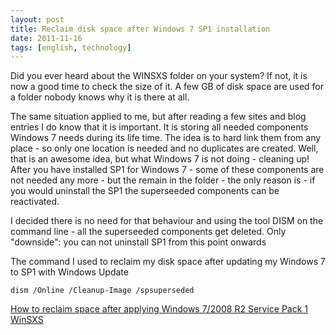 ```yaml
---
layout: post
title: Reclaim disk space after Windows 7 SP1 installation
date: 2011-11-16
tags: [english, technology]
---
```


Did you ever heard about the WINSXS folder on your system? If not, it is now a good time to check the size of it. A few GB of disk space are used for a folder nobody knows why it is there at all. 

The same situation applied to me, but after reading a few sites and blog entries I do know that it is important. It is storing all needed components Windows 7 needs during its life time. The idea is to hard link them from any place - so only one location is needed and no duplicates are created. Well, that is an awesome idea, but what Windows 7 is not doing - cleaning up! After you have installed SP1 for Windows 7 - some of these components are not needed any more - but the remain in the folder - the only reason is - if you would uninstall the SP1 the superseeded components can be reactivated. 

I decided there is no need for that behaviour and using the tool DISM on the command line - all the superseeded components get deleted. Only "downside": you can not uninstall SP1 from this point onwards 

The command I used to reclaim my disk space after updating my Windows 7 to SP1 with Windows Update

`dism /Online /Cleanup-Image /spsuperseded`

[How to reclaim space after applying Windows 7/2008 R2 Service Pack 1](https://blogs.technet.com/themes/blogs/generic/post.aspx?WeblogApp=joscon&y=2011&m=02&d=15&WeblogPostName=how-to-reclaim-space-after-applying-service-pack-1&GroupKeys=) [WinSXS](http://answers.microsoft.com/en-us/windows/forum/windows_vista-performance/winsxs/e473cda6-94d5-4e6a-9ce8-97cf876174a0)